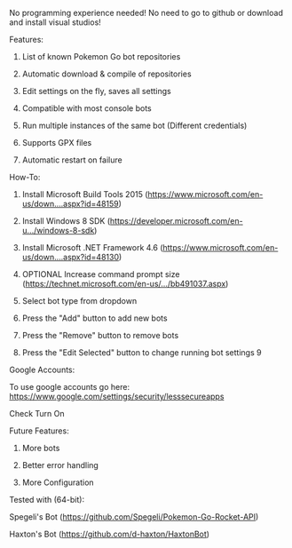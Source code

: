 No programming experience needed! No need to go to github or download and install visual studios!


Features:

1. List of known Pokemon Go bot repositories

2. Automatic download & compile of repositories

3. Edit settings on the fly, saves all settings

4. Compatible with most console bots

5. Run multiple instances of the same bot (Different credentials)

7. Supports GPX files

8. Automatic restart on failure


How-To:

1. Install Microsoft Build Tools 2015 (https://www.microsoft.com/en-us/down....aspx?id=48159)

2. Install Windows 8 SDK (https://developer.microsoft.com/en-u.../windows-8-sdk)

3. Install Microsoft .NET Framework 4.6 (https://www.microsoft.com/en-us/down....aspx?id=48130)

4. OPTIONAL Increase command prompt size (https://technet.microsoft.com/en-us/.../bb491037.aspx)

5. Select bot type from dropdown

6. Press the "Add" button to add new bots

7. Press the "Remove" button to remove bots

8. Press the "Edit Selected" button to change running bot settings
9

Google Accounts: 

To use google accounts go here: https://www.google.com/settings/security/lesssecureapps

Check Turn On

Future Features: 

1. More bots

2. Better error handling

3. More Configuration


Tested with (64-bit): 

Spegeli's Bot (https://github.com/Spegeli/Pokemon-Go-Rocket-API)

Haxton's Bot (https://github.com/d-haxton/HaxtonBot)

